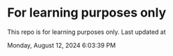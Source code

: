 # For learning purposes only
This repo is for learning purposes only.
Last updated at

Monday, August 12, 2024 6:03:39 PM

